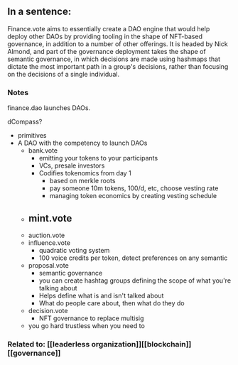 ## In a sentence:
Finance.vote aims to essentially create a DAO engine that would help deploy other DAOs by providing tooling in the shape of NFT-based governance, in addition to a number of other offerings. It is headed by Nick Almond, and part of the governance deployment takes the shape of semantic governance, in which decisions are made using hashmaps that dictate the most important path in a group's decisions, rather than focusing on the decisions of a single individual.
### Notes
finance.dao launches DAOs.

dCompass?
- primitives
-  A DAO with the competency to launch DAOs
	-  bank.vote
		-  emitting your tokens to your participants
		-  VCs, presale investors
		-  Codifies tokenomics from day 1
			-  based on merkle roots
			-  pay someone 10m tokens, 100/d, etc, choose vesting rate
			-  managing token economics by creating vesting schedule
	- mint.vote
		- 
	- auction.vote
	- influence.vote
		- quadratic voting system
		- 100 voice credits per token, detect preferences on any semantic
	-  proposal.vote
		-  semantic governance
		-  you can create hashtag groups defining the scope of what you're talking about
		-   Helps define what is and isn't talked about
		-   What do people care about, then what do they do
	-   decision.vote
		-   NFT governance to replace multisig
	-   you go hard trustless when you need to
### Related to: [[leaderless organization]][[blockchain]][[governance]]